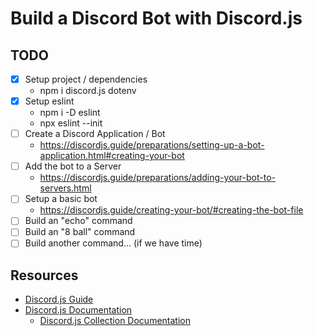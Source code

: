 # Build a Discord Bot with Discord.js

## TODO

* [x] Setup project / dependencies
  * npm i discord.js dotenv
* [x] Setup eslint
  * npm i -D eslint
  * npx eslint --init
* [ ] Create a Discord Application / Bot
  * https://discordjs.guide/preparations/setting-up-a-bot-application.html#creating-your-bot
* [ ] Add the bot to a Server
  * https://discordjs.guide/preparations/adding-your-bot-to-servers.html
* [ ] Setup a basic bot
  * https://discordjs.guide/creating-your-bot/#creating-the-bot-file
* [ ] Build an "echo" command
* [ ] Build an "8 ball" command
* [ ] Build another command... (if we have time)

## Resources

* [Discord.js Guide](https://discordjs.guide/)
* [Discord.js Documentation](https://discord.js.org/#/docs/main/stable/general/welcome)
  * [Discord.js Collection Documentation](https://discord.js.org/#/docs/main/stable/class/Collection)